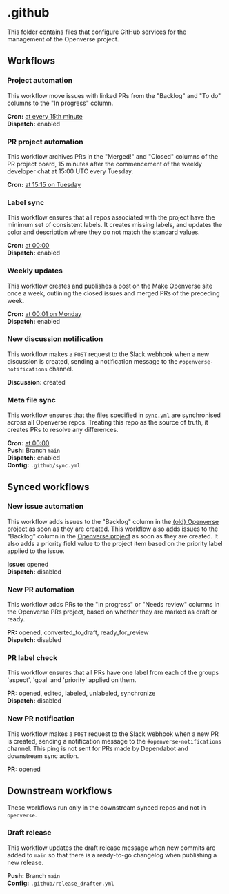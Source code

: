 # .github

This folder contains files that configure GitHub services for the management of
the Openverse project.

## Workflows

### Project automation

This workflow move issues with linked PRs from the "Backlog" and "To do" columns
to the "In progress" column.

**Cron:** [at every 15th minute](https://crontab.guru/#*/15_*_*_*_*)  
**Dispatch:** enabled

### PR project automation

This workflow archives PRs in the "Merged!" and "Closed" columns of the PR
project board, 15 minutes after the commencement of the weekly developer chat at
15:00 UTC every Tuesday.

**Cron:** [at 15:15 on Tuesday](https://crontab.guru/#15_15_*_*_2)

### Label sync

This workflow ensures that all repos associated with the project have the
minimum set of consistent labels. It creates missing labels, and updates the
color and description where they do not match the standard values.

**Cron:** [at 00:00](https://crontab.guru/#0_0_*_*_*)  
**Dispatch:** enabled

### Weekly updates

This workflow creates and publishes a post on the Make Openverse site once a
week, outlining the closed issues and merged PRs of the preceding week.

**Cron:** [at 00:01 on Monday](https://crontab.guru/#1_0_*_*_1)  
**Dispatch:** enabled

### New discussion notification

This workflow makes a `POST` request to the Slack webhook when a new discussion
is created, sending a notification message to the `#openverse-notifications`
channel.

**Discussion:** created

### Meta file sync

This workflow ensures that the files specified in [`sync.yml`](sync.yml) are
synchronised across all Openverse repos. Treating this repo as the source of
truth, it creates PRs to resolve any differences.

**Cron:** [at 00:00](https://crontab.guru/#0_0_*_*_*)  
**Push:** Branch `main`  
**Dispatch:** enabled  
**Config:** `.github/sync.yml`

## Synced workflows

### New issue automation

This workflow adds issues to the "Backlog" column in the [(old) Openverse project](https://github.com/orgs/WordPress/projects/3/) as
soon as they are created.
This workflow also adds issues to the "Backlog" column in the
 [Openverse project](https://github.com/orgs/WordPress/projects/75/) as soon as they are created. It also adds a priority field
value to the project item based on the priority label applied to the issue.

**Issue:** opened  
**Dispatch:** disabled

### New PR automation

This workflow adds PRs to the "In progress" or "Needs review" columns in the
Openverse PRs project, based on whether they are marked as draft or ready.

**PR:** opened, converted_to_draft, ready_for_review  
**Dispatch:** disabled

### PR label check

This workflow ensures that all PRs have one label from each of the groups
'aspect', 'goal' and 'priority' applied on them.

**PR:** opened, edited, labeled, unlabeled, synchronize  
**Dispatch:** disabled

### New PR notification

This workflow makes a `POST` request to the Slack webhook when a new PR is
created, sending a notification message to the `#openverse-notifications`
channel. This ping is not sent for PRs made by Dependabot and downstream sync
action.

**PR:** opened

## Downstream workflows

These workflows run only in the downstream synced repos and not in `openverse`.

### Draft release

This workflow updates the draft release message when new commits are added to
`main` so that there is a ready-to-go changelog when publishing a new release.

**Push:** Branch `main`  
**Config:** `.github/release_drafter.yml`
